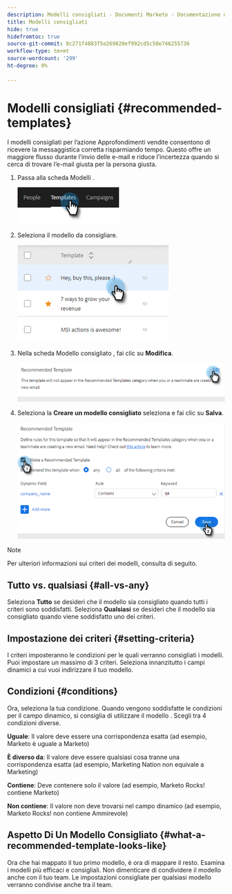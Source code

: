 ```yaml
---
description: Modelli consigliati - Documenti Marketo - Documentazione del prodotto
title: Modelli consigliati
hide: true
hidefromtoc: true
source-git-commit: 8c271f4883f5e269820ef992cd5c50e746255736
workflow-type: tm+mt
source-wordcount: '299'
ht-degree: 0%

---
```


# Modelli consigliati {#recommended-templates}

I modelli consigliati per l’azione Approfondimenti vendite consentono di ricevere la messaggistica corretta risparmiando tempo. Questo offre un maggiore flusso durante l’invio delle e-mail e riduce l’incertezza quando si cerca di trovare l’e-mail giusta per la persona giusta.

1. Passa alla scheda Modelli .

   ![](assets/recommended-templates-1.png)

1. Seleziona il modello da consigliare.

   ![](assets/recommended-templates-2.png)

1. Nella scheda Modello consigliato , fai clic su **Modifica**.

   ![](assets/recommended-templates-3.png)

1. Seleziona la **Creare un modello consigliato** seleziona e fai clic su **Salva**.

   ![](assets/recommended-templates-4.png)

>[!NOTE]
>
>Per ulteriori informazioni sui criteri dei modelli, consulta di seguito.

## Tutto vs. qualsiasi {#all-vs-any}

Seleziona **Tutto** se desideri che il modello sia consigliato quando tutti i criteri sono soddisfatti. Seleziona **Qualsiasi** se desideri che il modello sia consigliato quando viene soddisfatto uno dei criteri.

## Impostazione dei criteri {#setting-criteria}

I criteri imposteranno le condizioni per le quali verranno consigliati i modelli. Puoi impostare un massimo di 3 criteri. Seleziona innanzitutto i campi dinamici a cui vuoi indirizzare il tuo modello.

## Condizioni {#conditions}

Ora, seleziona la tua condizione. Quando vengono soddisfatte le condizioni per il campo dinamico, si consiglia di utilizzare il modello . Scegli tra 4 condizioni diverse.

**Uguale**: Il valore deve essere una corrispondenza esatta (ad esempio, Marketo è uguale a Marketo)

**È diverso da**: Il valore deve essere qualsiasi cosa tranne una corrispondenza esatta (ad esempio, Marketing Nation non equivale a Marketing)

**Contiene**: Deve contenere solo il valore (ad esempio, Marketo Rocks! contiene Marketo)

**Non contiene**: Il valore non deve trovarsi nel campo dinamico (ad esempio, Marketo Rocks! non contiene Ammirevole)

## Aspetto Di Un Modello Consigliato {#what-a-recommended-template-looks-like}

Ora che hai mappato il tuo primo modello, è ora di mappare il resto. Esamina i modelli più efficaci e consigliali. Non dimenticare di condividere il modello anche con il tuo team. Le impostazioni consigliate per qualsiasi modello verranno condivise anche tra il team.

